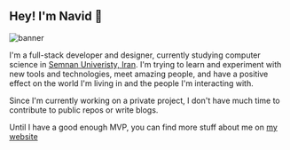 ## Hey! I'm Navid 👋
![banner](https://user-images.githubusercontent.com/46371349/174435030-e3a32981-03f0-44d4-81b8-8dbc6a167ab1.png)


I'm a full-stack developer and designer, currently studying computer science in [Semnan Univeristy, Iran](https://en.wikipedia.org/wiki/Semnan_University+). I'm trying to learn and experiment with new tools and technologies, meet amazing people, and have a positive effect on the world I'm living in and the people I'm interacting with.


Since I'm currently working on a private project, I don't have much time to contribute to public repos or write blogs. 

Until I have a good enough MVP, you can find more stuff about me on [my website](https://navidmafi.ir)

